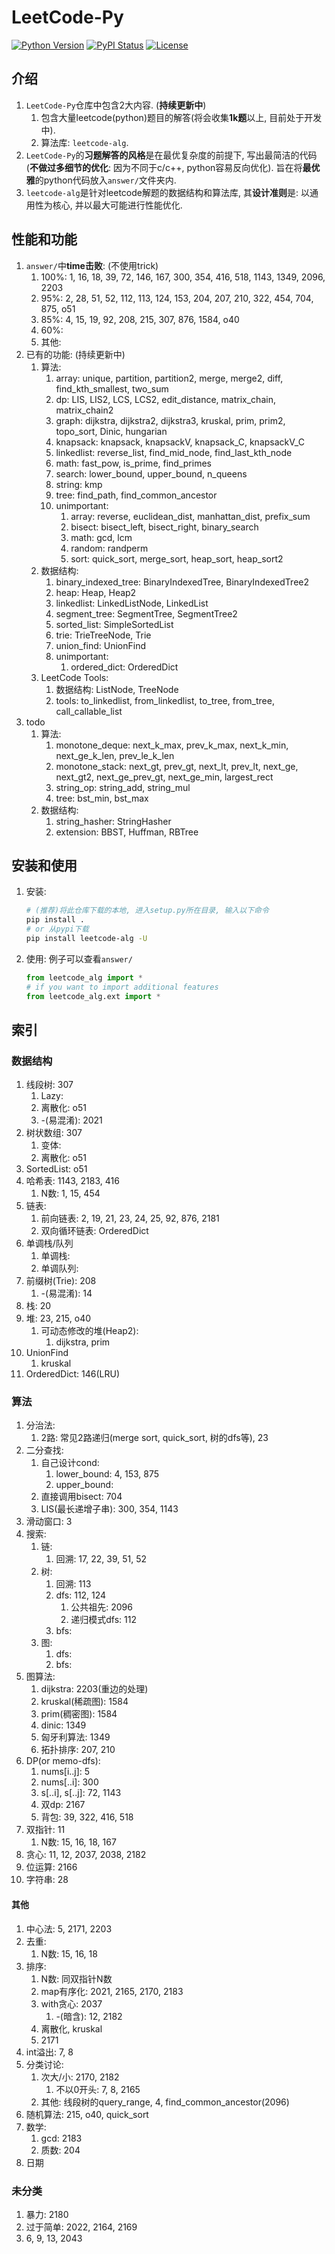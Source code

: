 # LeetCode-Py
[![Python Version](https://img.shields.io/pypi/pyversions/leetcode-alg)](https://pypi.org/project/leetcode-alg/)
[![PyPI Status](https://badge.fury.io/py/leetcode-alg.svg)](https://badge.fury.io/py/leetcode-alg)
[![License](https://img.shields.io/badge/License-MIT-blue.svg)](https://github.com/Jintao-Huang/LeetCode-Py/blob/main/LICENSE)


## 介绍
1. `LeetCode-Py`仓库中包含2大内容. (**持续更新中**)
   1. 包含大量leetcode(python)题目的解答(将会收集**1k题**以上, 目前处于开发中). 
   2. 算法库: `leetcode-alg`. 
2. `LeetCode-Py`的**习题解答的风格**是在最优复杂度的前提下, 写出最简洁的代码(**不做过多细节的优化**: 因为不同于c/c++, python容易反向优化). 旨在将**最优雅**的python代码放入`answer/`文件夹内. 
3. `leetcode-alg`是针对leetcode解题的数据结构和算法库, 其**设计准则**是: 以通用性为核心, 并以最大可能进行性能优化. 


## 性能和功能
1. `answer/`中**time击败**: (不使用trick)
   1. 100%: 1, 16, 18, 39, 72, 146, 167, 300, 354, 416, 518, 1143, 1349, 2096, 2203
   2. 95%: 2, 28, 51, 52, 112, 113, 124, 153, 204, 207, 210, 322, 454, 704, 875, o51
   3. 85%: 4, 15, 19, 92, 208, 215, 307, 876, 1584, o40
   4. 60%: 
   5. 其他: 
2. 已有的功能: (持续更新中)
   1. 算法: 
      1. array: unique, partition, partition2, merge, merge2, diff, find_kth_smallest, two_sum
      2. dp: LIS, LIS2, LCS, LCS2, edit_distance, matrix_chain, matrix_chain2
      3. graph: dijkstra, dijkstra2, dijkstra3, kruskal, prim, prim2, topo_sort, Dinic, hungarian
      4. knapsack: knapsack, knapsackV, knapsack_C, knapsackV_C
      5. linkedlist: reverse_list, find_mid_node, find_last_kth_node
      6. math: fast_pow, is_prime, find_primes
      7. search: lower_bound, upper_bound, n_queens
      8. string: kmp
      9. tree: find_path, find_common_ancestor
      10. unimportant: 
          1. array: reverse, euclidean_dist, manhattan_dist, prefix_sum
          2. bisect: bisect_left, bisect_right, binary_search
          3. math: gcd, lcm
          4. random: randperm
          5. sort: quick_sort, merge_sort, heap_sort, heap_sort2
   2. 数据结构:
      1. binary_indexed_tree: BinaryIndexedTree, BinaryIndexedTree2
      2. heap: Heap, Heap2
      3. linkedlist: LinkedListNode, LinkedList
      4. segment_tree: SegmentTree, SegmentTree2
      5. sorted_list: SimpleSortedList
      6. trie: TrieTreeNode, Trie
      7. union_find: UnionFind
      8. unimportant: 
         1. ordered_dict: OrderedDict
   3. LeetCode Tools:
      1. 数据结构: ListNode, TreeNode
      2. tools: to_linkedlist, from_linkedlist, to_tree, from_tree, call_callable_list
3. todo
   1. 算法: 
      1. monotone_deque: next_k_max, prev_k_max, next_k_min, next_ge_k_len, prev_le_k_len
      2. monotone_stack: next_gt, prev_gt, next_lt, prev_lt, next_ge, next_gt2, next_ge_prev_gt, next_ge_min, largest_rect
      3. string_op: string_add, string_mul
      4. tree: bst_min, bst_max
   2. 数据结构: 
      1. string_hasher: StringHasher
      2. extension: BBST, Huffman, RBTree




## 安装和使用
1. 安装: 
    ```bash
    # (推荐)将此仓库下载的本地, 进入setup.py所在目录, 输入以下命令
    pip install .
    # or 从pypi下载
    pip install leetcode-alg -U
    ```
    
2. 使用: 例子可以查看`answer/`
   ```python
   from leetcode_alg import *
   # if you want to import additional features
   from leetcode_alg.ext import *
   ```



## 索引
### 数据结构
1. 线段树: 307
   1. Lazy: 
   2. 离散化: o51
   3. -(易混淆): 2021
2. 树状数组: 307
   1. 变体: 
   2. 离散化: o51
3. SortedList: o51
4. 哈希表: 1143, 2183, 416
   1. N数: 1, 15, 454
5. 链表: 
   1. 前向链表: 2, 19, 21, 23, 24, 25, 92, 876, 2181
   2. 双向循环链表: OrderedDict
6. 单调栈/队列
   1. 单调栈: 
   2. 单调队列: 
7. 前缀树(Trie): 208
   1. -(易混淆): 14
8. 栈: 20
9. 堆: 23, 215, o40
   1. 可动态修改的堆(Heap2): 
      1. dijkstra, prim
10. UnionFind
    1. kruskal
11. OrderedDict: 146(LRU)




### 算法
1. 分治法: 
   1. 2路: 常见2路递归(merge sort, quick_sort, 树的dfs等), 23
2. 二分查找: 
   1. 自己设计cond: 
      1. lower_bound: 4, 153, 875
      2. upper_bound: 
   2. 直接调用bisect: 704
   3. LIS(最长递增子串): 300, 354, 1143
3. 滑动窗口: 3
4. 搜索:
   1. 链: 
      1. 回溯: 17, 22, 39, 51, 52
   2. 树: 
      1. 回溯: 113
      2. dfs: 112, 124
         1. 公共祖先: 2096
         2. 递归模式dfs: 112
      3. bfs: 
   3. 图: 
      1. dfs:
      2. bfs: 
5. 图算法: 
   1. dijkstra: 2203(重边的处理)
   2. kruskal(稀疏图): 1584
   3. prim(稠密图): 1584
   4. dinic: 1349
   5. 匈牙利算法: 1349
   6. 拓扑排序: 207, 210
6. DP(or memo-dfs): 
   1. nums\[i..j\]: 5
   2. nums\[..i\]: 300
   3. s\[..i\], s\[..j\]: 72, 1143
   4. 双dp: 2167
   5. 背包: 39, 322, 416, 518
7. 双指针: 11
   1. N数: 15, 16, 18, 167
8. 贪心: 11, 12, 2037, 2038, 2182
9. 位运算: 2166
10. 字符串: 28



#### 其他 
1. 中心法: 5, 2171, 2203
2. 去重: 
   1. N数: 15, 16, 18
3. 排序: 
   1. N数: 同双指针N数
   2. map有序化: 2021, 2165, 2170, 2183
   3. with贪心: 2037
      1. -(暗含): 12, 2182
   4. 离散化, kruskal
   5. 2171
4. int溢出: 7, 8
5. 分类讨论: 
   1. 次大/小: 2170, 2182
      1. 不以0开头: 7, 8, 2165
   2. 其他: 线段树的query_range, 4, find_common_ancestor(2096)
6. 随机算法: 215, o40, quick_sort
7. 数学: 
   1. gcd: 2183
   2. 质数: 204
8. 日期




### 未分类 
1. 暴力: 2180
2. 过于简单: 2022, 2164, 2169
3. 6, 9, 13, 2043

